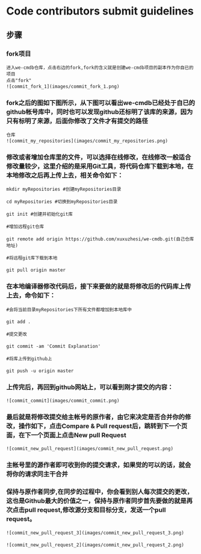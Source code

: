 # Code contributors submit guidelines

## 步骤
###  fork项目

	进入we-cmdb仓库，点击右边的fork,fork的含义就是创建we-cmdb项目的副本作为你自已的项目
	点击"fork"
	![commit_fork_1](images/commit_fork_1.png)
	
### fork之后的图如下图所示，从下图可以看出we-cmdb已经处于自已的github帐号库中，同时也可以发现github还标明了该库的来源，因为只有标明了来源，后面你修改了文件才有提交的路径
	仓库
	![commit_my_repositories](images/commit_my_repositories.png)
	
### 修改或者增加仓库里的文件，可以选择在线修改，在线修改一般适合修改量较少，这里介绍的是采用Git工具，将代码仓库下载到本地，在本地修改之后再上传上去，相关命令如下：
	
	mkdir myRepositories #创建myRepositories目录
	
	cd myRepositories #切换到myRepositories目录
	
	git init #创建并初始化git库
	
	#增加远程git仓库
	
	git remote add origin https://github.com/xuxuzhesi/we-cmdb.git(自己仓库地址) 
	
	#将远程git库下载到本地
	
	git pull origin master
	
### 在本地编译器修改代码后，接下来要做的就是将修改后的代码库上传上去，命令如下：
	
	#会将当前目录myRepositories下所有文件都增加到本地库中
	
	git add .
	
	#提交更改
	
	git commit -am 'Commit Explanation'
	
	#将库上传到github上
	
	git push -u origin master
	
### 上传完后，再回到github网站上，可以看到刚才提交的内容：
	
	![commit_commit](images/commit_commit.png)

### 最后就是将修改提交给主帐号的原作者，由它来决定是否合并你的修改，操作如下，点击Compare & Pull request后，跳转到下一个页面，在下一个页面上点击New pull Request	
	
	![commit_new_pull_request](images/commit_new_pull_request.png)
	
### 主帐号里的源作者即可收到你的提交请求，如果觉的可以的话，就会将你的请求同主干合并

### 保持与原作者同步,在同步的过程中，你会看到别人每次提交的更改，这也是Github最大的价值之一，保持与原作者同步首先要做的就是再次点击pull request,修改源分支和目标分支，发送一个pull request。
	
	![commit_new_pull_request_3](images/commit_new_pull_request_3.png)
	
	![commit_new_pull_request_2](images/commit_new_pull_request_2.png)
	

	
	
	
	
	
	
	
	
	
	